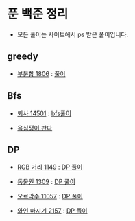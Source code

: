 # 푼 백준 정리
* 모든 풀이는 사이트에서 ps 받은 풀이입니다.
## greedy
* [부분합 1806](https://www.acmicpc.net/problem/1806) : [풀이](https://github.com/ManduTheCat/Algorithm_training/blob/master/back_jun/parial_sum_1806/partial.cpp)

## Bfs
* [퇴사 14501](https://www.acmicpc.net/problem/14501) : [bfs풀이](https://github.com/ManduTheCat/Algorithm_training/blob/master/back_jun/quit_job_14501/quit_jop.cpp)

* [욕심쟁이 판다](dba2784ee71f114d79d23d4a7b35bca2)

## DP
* [RGB 거리 1149](https://www.acmicpc.net/problem/1149) : [DP 풀이](https://github.com/ManduTheCat/Algorithm_training/blob/master/back_jun/RGB_distance_1149/RGB.cpp)
* [동물원 1309](https://www.acmicpc.net/problem/1309) : [DP 풀이](https://github.com/ManduTheCat/Algorithm_training/blob/master/back_jun/zoo_1309/zoo.cpp)

* [오르막수 11057](https://www.acmicpc.net/problem/11057) : [DP 풀이](https://github.com/ManduTheCat/Algorithm_training/blob/master/back_jun/upper_number_11057/upper_number.cpp)

* [와인 마시기 2157](https://www.acmicpc.net/problem/2156) : [DP 풀이](https://github.com/ManduTheCat/Algorithm_training/blob/master/back_jun/wine/wine.cpp)
